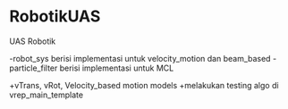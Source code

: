 # RobotikUAS
UAS Robotik

-robot_sys berisi implementasi untuk velocity_motion dan beam_based
-particle_filter berisi implementasi untuk MCL

+vTrans, vRot, Velocity_based motion models
+melakukan testing algo di vrep_main_template
